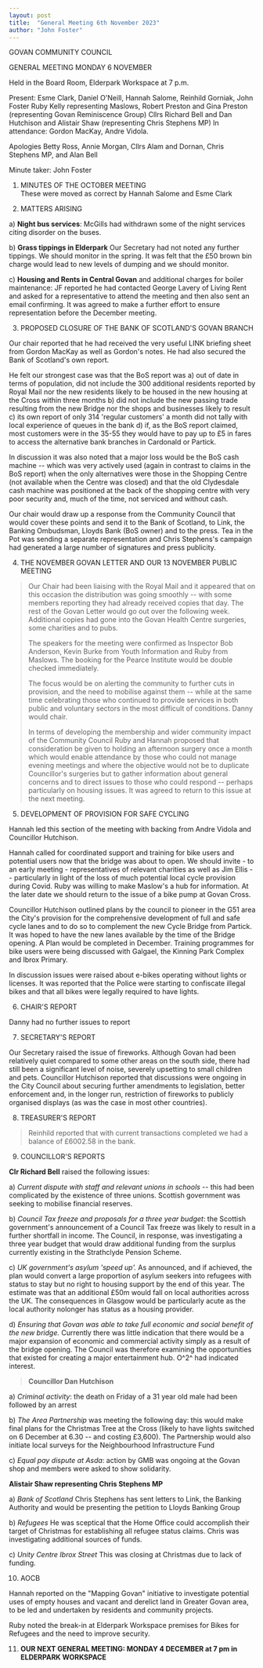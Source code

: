 ```yaml
---
layout: post
title:  "General Meeting 6th November 2023"
author: "John Foster"
---
```


GOVAN COMMUNITY COUNCIL

GENERAL MEETING MONDAY 6 NOVEMBER

Held in the Board Room, Elderpark Workspace at 7 p.m.

Present: Esme Clark, Daniel O'Neill, Hannah Salome, Reinhild Gorniak,
John Foster Ruby Kelly representing Maslows, Robert Preston and Gina
Preston (representing Govan Reminiscence Group) Cllrs Richard Bell and
Dan Hutchison and Alistair Shaw (representing Chris Stephens MP) In
attendance: Gordon MacKay, Andre Vidola.

Apologies Betty Ross, Annie Morgan, Cllrs Alam and Dornan, Chris
Stephens MP, and Alan Bell

Minute taker: John Foster

1.  MINUTES OF THE OCTOBER MEETING\
    These were moved as correct by Hannah Salome and Esme Clark

2.  MATTERS ARISING

<!-- -->

a)  **Night bus services**: McGills had withdrawn some of the night
    services citing disorder on the buses.

b)  **Grass tippings in Elderpark** Our Secretary had not noted any
    further tippings. We should monitor in the spring. It was felt that
    the £50 brown bin charge would lead to new levels of dumping and we
    should monitor.

c)  **Housing and Rents in Central Govan** and additional charges for
    boiler maintenance: JF reported he had contacted George Lavery of
    Living Rent and asked for a representative to attend the meeting and
    then also sent an email confirming. It was agreed to make a further
    effort to ensure representation before the December meeting.

<!-- -->

3.  PROPOSED CLOSURE OF THE BANK OF SCOTLAND'S GOVAN BRANCH

Our chair reported that he had received the very useful LINK briefing
sheet from Gordon MacKay as well as Gordon's notes. He had also secured
the Bank of Scotland's own report.

He felt our strongest case was that the BoS report was a) out of date in
terms of population, did not include the 300 additional residents
reported by Royal Mail nor the new residents likely to be housed in the
new housing at the Cross within three months b) did not include the new
passing trade resulting from the new Bridge nor the shops and businesses
likely to result c) its own report of only 314 'regular customers' a
month did not tally with local experience of queues in the bank d) if,
as the BoS report claimed, most customers were in the 35-55 they would
have to pay up to £5 in fares to access the alternative bank branches in
Cardonald or Partick.

In discussion it was also noted that a major loss would be the BoS cash
machine -- which was very actively used (again in contrast to claims in
the BoS report) when the only alternatives were those in the Shopping
Centre (not available when the Centre was closed) and that the old
Clydesdale cash machine was positioned at the back of the shopping
centre with very poor security and, much of the time, not serviced and
without cash.

Our chair would draw up a response from the Community Council that would
cover these points and send it to the Bank of Scotland, to Link, the
Banking Ombudsman, Lloyds Bank (BoS owner) and to the press. Tea in the
Pot was sending a separate representation and Chris Stephens's campaign
had generated a large number of signatures and press publicity.

4.  THE NOVEMBER GOVAN LETTER AND OUR 13 NOVEMBER PUBLIC MEETING

> Our Chair had been liaising with the Royal Mail and it appeared that
> on this occasion the distribution was going smoothly -- with some
> members reporting they had already received copies that day. The rest
> of the Govan Letter would go out over the following week. Additional
> copies had gone into the Govan Health Centre surgeries, some charities
> and to pubs.
>
> The speakers for the meeting were confirmed as Inspector Bob Anderson,
> Kevin Burke from Youth Information and Ruby from Maslows. The booking
> for the Pearce Institute would be double checked immediately.
>
> The focus would be on alerting the community to further cuts in
> provision, and the need to mobilise against them -- while at the same
> time celebrating those who continued to provide services in both
> public and voluntary sectors in the most difficult of conditions.
> Danny would chair.
>
> In terms of developing the membership and wider community impact of
> the Community Council Ruby and Hannah proposed that consideration be
> given to holding an afternoon surgery once a month which would enable
> attendance by those who could not manage evening meetings and where
> the objective would not be to duplicate Councillor's surgeries but to
> gather information about general concerns and to direct issues to
> those who could respond -- perhaps particularly on housing issues. It
> was agreed to return to this issue at the next meeting.

5.  DEVELOPMENT OF PROVISION FOR SAFE CYCLING

Hannah led this section of the meeting with backing from Andre Vidola
and Councillor Hutchison.

Hannah called for coordinated support and training for bike users and
potential users now that the bridge was about to open. We should
invite - to an early meeting - representatives of relevant charities as
well as Jim Ellis -- particularly in light of the loss of much potential
local cycle provision during Covid. Ruby was willing to make Maslow's a
hub for information. At the later date we should return to the issue of
a bike pump at Govan Cross.

Councillor Hutchison outlined plans by the council to pioneer in the G51
area the City's provision for the comprehensive development of full and
safe cycle lanes and to do so to complement the new Cycle Bridge from
Partick. It was hoped to have the new lanes available by the time of the
Bridge opening. A Plan would be completed in December. Training
programmes for bike users were being discussed with Galgael, the Kinning
Park Complex and Ibrox Primary.

In discussion issues were raised about e-bikes operating without lights
or licenses. It was reported that the Police were starting to confiscate
illegal bikes and that all bikes were legally required to have lights.

6.  CHAIR'S REPORT

Danny had no further issues to report

7.  SECRETARY'S REPORT

Our Secretary raised the issue of fireworks. Although Govan had been
relatively quiet compared to some other areas on the south side, there
had still been a significant level of noise, severely upsetting to small
children and pets. Councillor Hutchison reported that discussions were
ongoing in the City Council about securing further amendments to
legislation, better enforcement and, in the longer run, restriction of
fireworks to publicly organised displays (as was the case in most other
countries).

8.  TREASURER'S REPORT

> Reinhild reported that with current transactions completed we had a
> balance of £6002.58 in the bank.

9.  COUNCILLOR'S REPORTS

**Clr Richard Bell** raised the following issues:

a)  *Current dispute with staff and relevant unions in schools* -- this
    had been complicated by the existence of three unions. Scottish
    government was seeking to mobilise financial reserves.

b)  *Council Tax freeze and proposals for a three year budget*: the
    Scottish government's announcement of a Council Tax freeze was
    likely to result in a further shortfall in income. The Council, in
    response, was investigating a three year budget that would draw
    additional funding from the surplus currently existing in the
    Strathclyde Pension Scheme.

c)  *UK government's asylum 'speed up'.* As announced, and if achieved,
    the plan would convert a large proportion of asylum seekers into
    refugees with status to stay but no right to housing support by the
    end of this year. The estimate was that an additional £50m would
    fall on local authorities across the UK. The consequences in Glasgow
    would be particularly acute as the local authority nolonger has
    status as a housing provider.

d)  *Ensuring that Govan was able to take full economic and social
    benefit of the new bridge.* Currently there was little indication
    that there would be a major expansion of economic and commercial
    activity simply as a result of the bridge opening. The Council was
    therefore examining the opportunities that existed for creating a
    major entertainment hub. O^2^ had indicated interest.

> **Councillor Dan Hutchison**

a)  *Criminal activity*: the death on Friday of a 31 year old male had
    been followed by an arrest

b)  *The Area Partnership* was meeting the following day: this would
    make final plans for the Christmas Tree at the Cross (likely to have
    lights switched on 6 December at 6.30 -- and costing £3,600). The
    Partnership would also initiate local surveys for the Neighbourhood
    Infrastructure Fund

c)  *Equal pay dispute at Asda*: action by GMB was ongoing at the Govan
    shop and members were asked to show solidarity.

**Alistair Shaw representing Chris Stephens MP**

a)  *Bank of Scotland* Chris Stephens has sent letters to Link, the
    Banking Authority and would be presenting the petition to Lloyds
    Banking Group

b)  *Refugees* He was sceptical that the Home Office could accomplish
    their target of Christmas for establishing all refugee status
    claims. Chris was investigating additional sources of funds.

c)  *Unity Centre Ibrox Street* This was closing at Christmas due to
    lack of funding.

<!-- -->

10. AOCB

Hannah reported on the \"Mapping Govan\" initiative to investigate
potential uses of empty houses and vacant and derelict land in Greater
Govan area, to be led and undertaken by residents and community
projects.

Ruby noted the break-in at Elderpark Workspace premises for Bikes for
Refugees and the need to improve security.

11. **OUR NEXT GENERAL MEETING: MONDAY 4 DECEMBER at 7 pm in ELDERPARK
    WORKSPACE**
